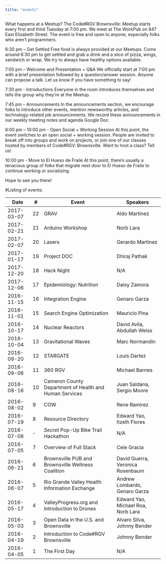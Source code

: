 ```yaml
---
title: "events"
---
```


What happens at a Meetup?
The Code#RGV Brownsville: Meetup starts every first and third Tuesday at 7:00 pm. We meet at The WorkPub on 847 East Elizabeth Street. The event is free and open to anyone, especially folks who aren’t programmers.

6:30 pm – Get Settled
Free food is always provided at our Meetups. Come around 6:30 pm to get settled and grab a drink and a slice of pizza, wings, sandwich or wrap. We try to always have healthy options available.

7:00 pm – Welcome and Presentation + Q&A
We officially start at 7:00 pm with a brief presentation followed by a question/answer session. Anyone can propose a talk. Let us know if you have something to say!

7:30 pm - Introductions
Everyone in the room introduces themselves and tells the group why they’re at the Meetup.

7:45 pm – Announcements
In the announcements section, we encourage folks to introduce other events, mention newsworthy articles, and technology-related job announcements. We record these announcements in our weekly meeting notes and agenda Google Doc.

8:00 pm – 10:00 pm - Open Social + Working Session
At this point, the event switches to an open social + working session. People are invited to break off into groups and work on projects, or join one of our classes hosted by members of Code#RGV: Brownsville. Want to host a class? Tell us!

10:00 pm - Move to El Hueso de Fraile
At this point, there’s usually a tenacious group of folks that migrate next door to El Hueso de Fraile to continue working or socializing.

Hope to see you there!

#Listing of events:

Date | # | Event | Speakers|
-----|---|-------|---------|
2017-03-07| 22| GRAV| Aldo Martinez
2017-02-21|	21|	Arduino Workshop | Norb Lara
2017-02-07|	20|	Lasers | Gerardo Martinez
2017-01-17|	19|	Project DOC | Dhiraj Pathak
2017-12-20|	18|	Hack Night | N/A
2017-12-06|	17|	Epidemiology: Nutrition | Daisy Zamora
2016-11-15|	16|	Integration Engine | Genaro Garza
2016-11-01|	15|	Search Engine Optimization | Mauricio Pina
2016-10-17|	14|	Nuclear Reactors | David Avila, Abdullah Weiss
2016-10-04|	13|	Gravitational Waves | Marc Normandin
2016-09-20|	12|	STARGATE | Louis Dartez
2016-09-06|	11|	360 RGV | Michael Barnes
2016-08-16|	10|	Cameron County Department of Health and Human Services | Juan Saldana, Sergio Moore
2016-08-02|	9| COW | Rene Ramirez
2016-07-19|	8| Resource Directory | Edward Yao, Itzelh Flores
2016-07-08|	-| *Secret* Pop-Up Bike Trail Hackathon | N/A
2016-07-05|	7| Overview of Full Stack | Cele Gracia
2016-06-21|	6| Brownsville PUB and Brownsville Wellness Coalition | David Guerra, Veronica Rosenbaum
2016-06-07|	5| Rio Grande Valley Health Information Exchange | Andrew Lombardo, Genaro Garza
2016-05-17|	4| ValleyProgress.org and Introduction to Drones | Edward Yao, Michael Roa, Norb Lara
2016-05-03|	3| Open Data in the U.S. and Brownsville | Alvaro Silva, Johnny Bender
2016-04-19|	2| Introduction to Code#RGV Brownsville | Johnny Bender
2016-04-05|	1| The First Day | N/A
